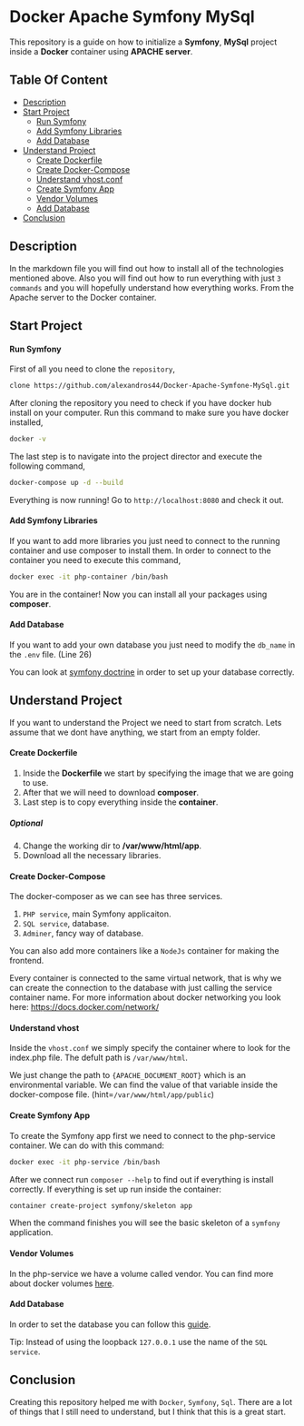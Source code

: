 # Docker Apache Symfony MySql

This repository is a guide on how to initialize a **Symfony**, **MySql** project inside a **Docker** container
using **APACHE server**.

## Table Of Content

- [Description](#description)
- [Start Project](#start-project)
    - [Run Symfony](#run-symfony)
    - [Add Symfony Libraries](#add-symfony-libraries)
    - [Add Database](#add-database)
- [Understand Project](#understand-project)
    - [Create Dockerfile](#create-dockerfile)
    - [Create Docker-Compose](#create-docker-compose)
    - [Understand vhost.conf](#understand-vhost)
    - [Create Symfony App](#create-symfony-app)
    - [Vendor Volumes](#vendor-volumes)
    - [Add Database](#add-database)
- [Conclusion](#conclusion)

## Description

In the markdown file you will find out how to install all of the technologies mentioned above. Also you will find out how to run everything with just `3 commands` and you will hopefully understand how everything works. From the Apache server to the Docker container.

## Start Project

#### Run Symfony

First of all you need to clone the `repository`,
```bash
clone https://github.com/alexandros44/Docker-Apache-Symfone-MySql.git
```
After cloning the repository you need to check if you have docker hub install on your computer. Run this command to make sure you have docker installed,

```bash
docker -v
```

The last step is to navigate into the project director and execute the following command,
```bash
docker-compose up -d --build
```

Everything is now running! Go to `http://localhost:8080` and check it out.

#### Add Symfony Libraries

If you want to add more libraries you just need to connect to the running container and use composer to install them. In order to connect to the container you need to execute this command,
```bash
docker exec -it php-container /bin/bash
```

You are in the container! Now you can install all your packages using **composer**.

#### Add Database

If you want to add your own database you just need to modify the `db_name` in the `.env` file. (Line 26)

You can look at [symfony doctrine](https://symfony.com/doc/current/doctrine.html) in order to set up your database correctly.

## Understand Project

If you want to understand the Project we need to start from scratch. Lets assume that we dont have anything, we start from an empty folder.

#### Create Dockerfile

1. Inside the **Dockerfile** we start by specifying the image that we are going to use. 
2. After that we will need to download **composer**.
3. Last step is to copy everything inside the **container**.

##### Optional

4. Change the working dir to **/var/www/html/app**.
5. Download all the necessary libraries.

#### Create Docker-Compose

The docker-composer as we can see has three services.

1. `PHP service`, main Symfony applicaiton.
2. `SQL service`, database.
3. `Adminer`, fancy way of database.

You can also add more containers like a `NodeJs` container for making the frontend.

Every container is connected to the same virtual network, that is why we can create the connection to the database with just calling the service container name. For more information about docker networking you look
here: https://docs.docker.com/network/

#### Understand vhost

Inside the `vhost.conf` we simply specify the container where to look for the index.php file. The defult path is `/var/www/html`.

We just change the path to `{APACHE_DOCUMENT_ROOT}` which is an environmental variable. We can find the value of that variable inside the docker-compose file. (hint=`/var/www/html/app/public`)

#### Create Symfony App

To create the Symfony app first we need to connect to the php-service container. We can do with this command:
```bash
docker exec -it php-service /bin/bash
```

After we connect run `composer --help` to find out if everything is install correctly. If everything is set up run inside the container:
```bash
container create-project symfony/skeleton app
```

When the command finishes you will see the basic skeleton of a `symfony` application.

#### Vendor Volumes

In the php-service we have a volume called vendor. You can find more about docker volumes [here](https://docs.docker.com/storage/volumes/).

#### Add Database

In order to set the database you can follow this [guide](https://symfony.com/doc/current/doctrine.html). 

Tip: Instead of using the loopback `127.0.0.1` use the name of the `SQL service`.

## Conclusion

Creating this repository helped me with `Docker`, `Symfony`, `Sql`. There are a lot of things that I still need to understand, but I think that this is a great start.
